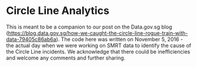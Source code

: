 # Circle Line Analytics

This is meant to be a companion to our post on the Data.gov.sg blog (https://blog.data.gov.sg/how-we-caught-the-circle-line-rogue-train-with-data-79405c86ab6a). The code here was written on November 5, 2016 - the actual day when we were working on SMRT data to identify the cause of the Circle Line incidents. We acknowledge that there could be inefficiencies and welcome any comments and further sharing.
